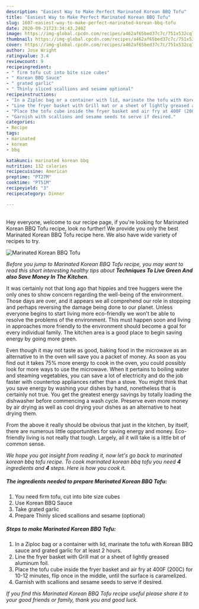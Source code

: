 ```yaml
---
description: "Easiest Way to Make Perfect Marinated Korean BBQ Tofu"
title: "Easiest Way to Make Perfect Marinated Korean BBQ Tofu"
slug: 1607-easiest-way-to-make-perfect-marinated-korean-bbq-tofu
date: 2020-09-21T23:34:43.240Z
image: https://img-global.cpcdn.com/recipes/a462af65bed37c7c/751x532cq70/marinated-korean-bbq-tofu-recipe-main-photo.jpg
thumbnail: https://img-global.cpcdn.com/recipes/a462af65bed37c7c/751x532cq70/marinated-korean-bbq-tofu-recipe-main-photo.jpg
cover: https://img-global.cpcdn.com/recipes/a462af65bed37c7c/751x532cq70/marinated-korean-bbq-tofu-recipe-main-photo.jpg
author: Jose Wright
ratingvalue: 3.4
reviewcount: 9
recipeingredient:
- " firm tofu cut into bite size cubes"
- " Korean BBQ Sauce"
- " grated garlic"
- " Thinly sliced scallions and sesame optional"
recipeinstructions:
- "In a Ziploc bag or a container with lid, marinate the tofu with Korean BBQ sauce and grated garlic for at least 2 hours."
- "Line the fryer basket with Grill mat or a sheet of lightly greased aluminum foil."
- "Place the tofu cube inside the fryer basket and air fry at 400F (200C) for 10-12 minutes, flip once in the middle, until the surface is caramelized."
- "Garnish with scallions and sesame seeds to serve if desired."
categories:
- Recipe
tags:
- marinated
- korean
- bbq

katakunci: marinated korean bbq 
nutrition: 132 calories
recipecuisine: American
preptime: "PT27M"
cooktime: "PT51M"
recipeyield: "3"
recipecategory: Dinner

---
```

<br>
Hey everyone, welcome to our recipe page, if you're looking for Marinated Korean BBQ Tofu recipe, look no further! We provide you only the best Marinated Korean BBQ Tofu recipe here. We also have wide variety of recipes to try.
<br>


![Marinated Korean BBQ Tofu](https://img-global.cpcdn.com/recipes/a462af65bed37c7c/751x532cq70/marinated-korean-bbq-tofu-recipe-main-photo.jpg)

<i>Before you jump to Marinated Korean BBQ Tofu recipe, you may want to read this short interesting healthy tips about 
<strong>Techniques To Live Green And also Save Money In The Kitchen</strong>.</i>
</br>

It was certainly not that long ago that hippies and tree huggers were the only ones to show concern regarding the well-being of the environment. Those days are over, and it appears we all comprehend our role in stopping and perhaps reversing the damage being done to our planet. Unless everyone begins to start living more eco-friendly we won't be able to resolve the problems of the environment. This must happen soon and living in approaches more friendly to the environment should become a goal for every individual family. The kitchen area is a good place to begin saving energy by going more green.

Even though it may not taste as good, baking food in the microwave as an alternative to in the oven will save you a packet of money. As soon as you find out it takes 75% more energy to cook in the oven, you could possibly look for more ways to use the microwave. When it pertains to boiling water and steaming vegetables, you can save a lot of electricity and do the job faster with countertop appliances rather than a stove. You might think that you save energy by washing your dishes by hand, nonetheless that is certainly not true. You get the greatest energy savings by totally loading the dishwasher before commencing a wash cycle. Preserve even more money by air drying as well as cool drying your dishes as an alternative to heat drying them.

From the above it really should be obvious that just in the kitchen, by itself, there are numerous little opportunities for saving energy and money. Eco-friendly living is not really that tough. Largely, all it will take is a little bit of common sense.


<i>We hope you got insight from reading it, now let's go back to marinated korean bbq tofu recipe. To cook marinated korean bbq tofu you need <strong>4</strong> ingredients and <strong>4</strong> steps. Here is how you cook it.
</i>

##### The ingredients needed to prepare Marinated Korean BBQ Tofu:

1. You need  firm tofu, cut into bite size cubes
1. Use  Korean BBQ Sauce
1. Take  grated garlic
1. Prepare  Thinly sliced scallions and sesame (optional)


##### Steps to make Marinated Korean BBQ Tofu:

1. In a Ziploc bag or a container with lid, marinate the tofu with Korean BBQ sauce and grated garlic for at least 2 hours.
1. Line the fryer basket with Grill mat or a sheet of lightly greased aluminum foil.
1. Place the tofu cube inside the fryer basket and air fry at 400F (200C) for 10-12 minutes, flip once in the middle, until the surface is caramelized.
1. Garnish with scallions and sesame seeds to serve if desired.


<i>If you find this Marinated Korean BBQ Tofu recipe useful please share it to your good friends or family, thank you and good luck.</i>

